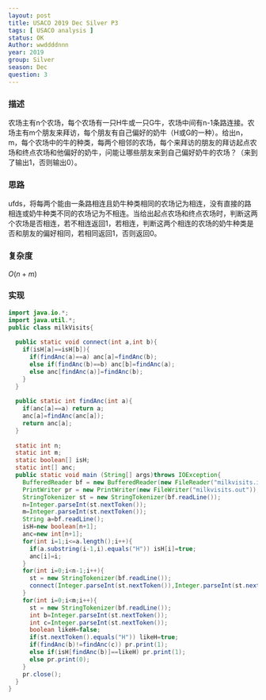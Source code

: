 ```yaml
---
layout: post
title: USACO 2019 Dec Silver P3
tags: [ USACO analysis ]
status: OK
Author: wwddddnnn
year: 2019
group: Silver
season: Dec
question: 3
---
```

### 描述
农场主有n个农场，每个农场有一只H牛或一只G牛，农场中间有n-1条路连接。农场主有m个朋友来拜访，每个朋友有自己偏好的奶牛（H或G的一种）。给出n，m，每个农场中的牛的种类，每两个相邻的农场，每个来拜访的朋友的拜访起点农场和终点农场和他偏好的奶牛，问能让哪些朋友来到自己偏好奶牛的农场？（来到了输出1，否则输出0）。

### 思路
ufds，将每两个能由一条路相连且奶牛种类相同的农场记为相连，没有直接的路相连或奶牛种类不同的农场记为不相连。当给出起点农场和终点农场时，判断这两个农场是否相连，若不相连返回1，若相连，判断这两个相连的农场的奶牛种类是否和朋友的偏好相同，若相同返回1，否则返回0。

### 复杂度

$O(n+m)$

### 实现
```java
import java.io.*;
import java.util.*;
public class milkVisits{
  
  public static void connect(int a,int b){
    if(isH[a]==isH[b]){
      if(findAnc(a)==a) anc[a]=findAnc(b);
      else if(findAnc(b)==b) anc[b]=findAnc(a);
      else anc[findAnc(a)]=findAnc(b);
    }
  }
  
  public static int findAnc(int a){
    if(anc[a]==a) return a;
    anc[a]=findAnc(anc[a]);
    return anc[a];
  }
  
  static int n;
  static int m;
  static boolean[] isH;
  static int[] anc;
  public static void main (String[] args)throws IOException{
    BufferedReader bf = new BufferedReader(new FileReader("milkvisits.in"));
    PrintWriter pr = new PrintWriter(new FileWriter("milkvisits.out"));
    StringTokenizer st = new StringTokenizer(bf.readLine());
    n=Integer.parseInt(st.nextToken());
    m=Integer.parseInt(st.nextToken());
    String a=bf.readLine();
    isH=new boolean[n+1];
    anc=new int[n+1];
    for(int i=1;i<=a.length();i++){
      if(a.substring(i-1,i).equals("H")) isH[i]=true;
      anc[i]=i;
    }
    for(int i=0;i<n-1;i++){
      st = new StringTokenizer(bf.readLine());
      connect(Integer.parseInt(st.nextToken()),Integer.parseInt(st.nextToken()));
    }
    for(int i=0;i<m;i++){
      st = new StringTokenizer(bf.readLine());
      int b=Integer.parseInt(st.nextToken());
      int c=Integer.parseInt(st.nextToken());
      boolean likeH=false;
      if(st.nextToken().equals("H")) likeH=true;
      if(findAnc(b)!=findAnc(c)) pr.print(1);
      else if(isH[findAnc(b)]==likeH) pr.print(1);
      else pr.print(0);
    }
    pr.close();
  }
}
```



